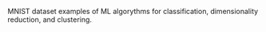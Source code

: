 MNIST dataset examples of ML algorythms for  classification, dimensionality reduction, and clustering.
